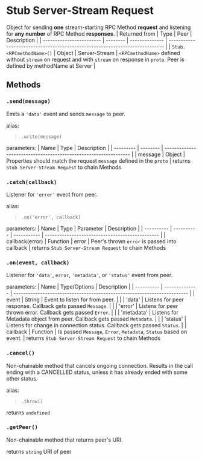 # Stub Server-Stream Request
Object for sending **one** stream-starting RPC Method **request** and listening for **any number** of RPC Method **responses**.
| Returned from          | Type   | Peer         | Description                                                                |
| ------------------------ | -------- | -------------- | ---------------------------------------------------------------------------- |
| `Stub.<RPCmethodName>()` | Object | Server-Stream | `<RPCmethodName>` defined without `stream` on request and with `stream` on response in `proto`. Peer is defined by methodName at Server | 

## Methods
### `.send(message)`

Emits a `'data'` event and sends `message` to peer.

alias:
> `.write(message)`

parameters:
| Name    | Type   | Description                                                    |
| --------- | -------- | ---------------------------------------------------------------- |
| message | Object | Properties should match the request `message` defined in the `proto` |
returns `Stub Server-Stream Request` to chain Methods

### `.catch(callback)`
Listener for `'error'` event from peer.

alias:
> `.on('error', callback)`

parameters:
| Name     | Type     | Parameter | Description                                   |
| ---------- | ---------- | ----------- | ----------------------------------------------- |
| callback(error) | Function | error     | Peer's thrown `error` is passed into callback |
returns `Stub Server-Stream Request` to chain Methods

### `.on(event, callback)`
Listener for `'data'`, `error`, `'metadata'`, or `'status'` event from peer.

parameters:
| Name     | Type/Options | Description                                                            |
| ---------- | -------------- | ------------------------------------------------------------------------ |
| event    | String       | Event to listen for from peer.                                         |
|          | 'data'       | Listens for peer response. Callback gets passed `Message`.              |
|          | 'error'      | Listens for peer thrown error. Callback gets passed `Error`.            |
|          | 'metadata'   | Listens for Metadata object from peer. Callback gets passed `Metadata`. |
|          | 'status'     | Listens for change in connection status. Callback gets passed `Status`. |
| callback | Function     | Is passed `Message`, `Error`, `Metadata`, `Status` based on event.     |
returns `Stub Server-Stream Request` to chain Methods

### `.cancel()`
Non-chainable method that cancels ongoing connection. Results in the call ending with a CANCELLED status, unless it has already ended with some other status.

alias:

> `.throw()`


returns `undefined`

### `.getPeer()`
Non-chainable method that returns peer's URI.

returns `string` URI of peer